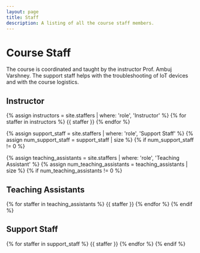 ```yaml
---
layout: page
title: Staff
description: A listing of all the course staff members.
---
```


# Course Staff

The course is coordinated and taught by the instructor Prof. Ambuj Varshney. The support staff helps with the troubleshooting of IoT devices and with the course logistics.

## Instructor

{% assign instructors = site.staffers | where: 'role', 'Instructor' %}
{% for staffer in instructors %}
{{ staffer }}
{% endfor %}

{% assign support_staff = site.staffers | where: 'role', 'Support Staff' %}
{% assign num_support_staff = support_staff | size %}
{% if num_support_staff != 0 %}

{% assign teaching_assistants = site.staffers | where: 'role', 'Teaching Assistant' %}
{% assign num_teaching_assistants = teaching_assistants | size %}
{% if num_teaching_assistants != 0 %}



## Teaching Assistants

{% for staffer in teaching_assistants %}
{{ staffer }}
{% endfor %}
{% endif %}


## Support Staff

{% for staffer in support_staff %}
{{ staffer }}
{% endfor %}
{% endif %}